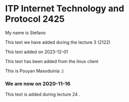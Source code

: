 # ITP Internet Technology and Protocol 2425

My name is Stefano

This text we have added during the lecture 3 (2122)

This text added on 2023-12-01

This text has been added from the linux client


This is Pouyan Masoduinia :)


### We are now on 2020-11-16

This text is added during lecture 24
.
